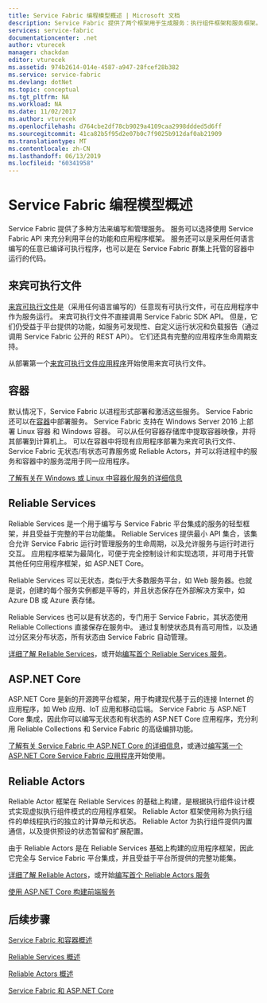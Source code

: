 ```yaml
---
title: Service Fabric 编程模型概述 | Microsoft 文档
description: Service Fabric 提供了两个框架用于生成服务：执行组件框架和服务框架。 它们在简单性和控制力方面具有截然不同的取舍。
services: service-fabric
documentationcenter: .net
author: vturecek
manager: chackdan
editor: vturecek
ms.assetid: 974b2614-014e-4587-a947-28fcef28b382
ms.service: service-fabric
ms.devlang: dotNet
ms.topic: conceptual
ms.tgt_pltfrm: NA
ms.workload: NA
ms.date: 11/02/2017
ms.author: vturecek
ms.openlocfilehash: d764cbe2df78cb9029a4109caa2998ddded5d6ff
ms.sourcegitcommit: 41ca82b5f95d2e07b0c7f9025b912daf0ab21909
ms.translationtype: MT
ms.contentlocale: zh-CN
ms.lasthandoff: 06/13/2019
ms.locfileid: "60341958"
---
```

# <a name="service-fabric-programming-model-overview"></a>Service Fabric 编程模型概述
Service Fabric 提供了多种方法来编写和管理服务。 服务可以选择使用 Service Fabric API 来充分利用平台的功能和应用程序框架。 服务还可以是采用任何语言编写的任意已编译可执行程序，也可以是在 Service Fabric 群集上托管的容器中运行的代码。

## <a name="guest-executables"></a>来宾可执行文件
[来宾可执行文件](service-fabric-guest-executables-introduction.md)是（采用任何语言编写的）任意现有可执行文件，可在应用程序中作为服务运行。 来宾可执行文件不直接调用 Service Fabric SDK API。 但是，它们仍受益于平台提供的功能，如服务可发现性、自定义运行状况和负载报告（通过调用 Service Fabric 公开的 REST API）。 它们还具有完整的应用程序生命周期支持。

从部署第一个[来宾可执行文件应用程序](service-fabric-deploy-existing-app.md)开始使用来宾可执行文件。

## <a name="containers"></a>容器
默认情况下，Service Fabric 以进程形式部署和激活这些服务。 Service Fabric 还可以在[容器](service-fabric-containers-overview.md)中部署服务。 Service Fabric 支持在 Windows Server 2016 上部署 Linux 容器 和 Windows 容器。 可以从任何容器存储库中提取容器映像，并将其部署到计算机上。 可以在容器中将现有应用程序部署为来宾可执行文件、Service Fabric 无状态/有状态可靠服务或 Reliable Actors，并可以将进程中的服务和容器中的服务混用于同一应用程序。

[了解有关在 Windows 或 Linux 中容器化服务的详细信息](service-fabric-deploy-container.md)

## <a name="reliable-services"></a>Reliable Services
Reliable Services 是一个用于编写与 Service Fabric 平台集成的服务的轻型框架，并且受益于完整的平台功能集。 Reliable Services 提供最小 API 集合，该集合允许 Service Fabric 运行时管理服务的生命周期，以及允许服务与运行时进行交互。 应用程序框架为最简化，可便于完全控制设计和实现选项，并可用于托管其他任何应用程序框架，如 ASP.NET Core。

Reliable Services 可以无状态，类似于大多数服务平台，如 Web 服务器。也就是说，创建的每个服务实例都是平等的，并且状态保存在外部解决方案中，如 Azure DB 或 Azure 表存储。

Reliable Services 也可以是有状态的，专门用于 Service Fabric，其状态使用 Reliable Collections 直接保存在服务中。 通过复制使状态具有高可用性，以及通过分区来分布状态，所有状态由 Service Fabric 自动管理。

[详细了解 Reliable Services](service-fabric-reliable-services-introduction.md)，或开始[编写首个 Reliable Services 服务](service-fabric-reliable-services-quick-start.md)。

## <a name="aspnet-core"></a>ASP.NET Core
ASP.NET Core 是新的开源跨平台框架，用于构建现代基于云的连接 Internet 的应用程序，如 Web 应用、IoT 应用和移动后端。 Service Fabric 与 ASP.NET Core 集成，因此你可以编写无状态和有状态的 ASP.NET Core 应用程序，充分利用 Reliable Collections 和 Service Fabric 的高级编排功能。

[了解有关 Service Fabric 中 ASP.NET Core 的详细信息](service-fabric-reliable-services-communication-aspnetcore.md)，或通过[编写第一个 ASP.NET Core Service Fabric 应用程序](service-fabric-tutorial-create-dotnet-app.md)开始使用。

## <a name="reliable-actors"></a>Reliable Actors
Reliable Actor 框架在 Reliable Services 的基础上构建，是根据执行组件设计模式实现虚拟执行组件模式的应用程序框架。 Reliable Actor 框架使用称为执行组件的单线程执行的独立的计算单元和状态。 Reliable Actor 为执行组件提供内置通信，以及提供预设的状态暂留和扩展配置。

由于 Reliable Actors 是在 Reliable Services 基础上构建的应用程序框架，因此它完全与 Service Fabric 平台集成，并且受益于平台所提供的完整功能集。

[详细了解 Reliable Actors](service-fabric-reliable-actors-introduction.md)，或开始[编写首个 Reliable Actors 服务](service-fabric-reliable-actors-get-started.md)


[使用 ASP.NET Core 构建前端服务](service-fabric-reliable-services-communication-aspnetcore.md)

## <a name="next-steps"></a>后续步骤
[Service Fabric 和容器概述](service-fabric-containers-overview.md)

[Reliable Services 概述](service-fabric-reliable-services-introduction.md)

[Reliable Actors 概述](service-fabric-reliable-actors-introduction.md)

[Service Fabric 和 ASP.NET Core](service-fabric-reliable-services-communication-aspnetcore.md)




